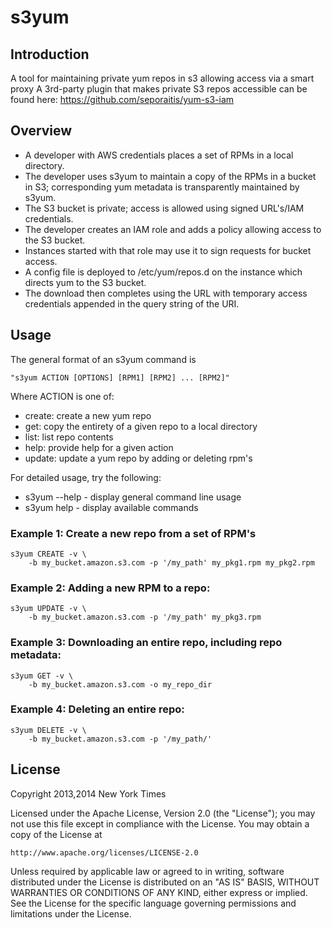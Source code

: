 # s3yum

## Introduction
A tool for maintaining private yum repos in s3 allowing access via a smart proxy 
A 3rd-party plugin that makes private S3 repos accessible can be found here: https://github.com/seporaitis/yum-s3-iam

## Overview

 * A developer with AWS credentials places a set of RPMs in a local directory.
 * The developer uses s3yum to maintain a copy of the RPMs in a bucket in S3; corresponding yum metadata is transparently maintained by s3yum.
 * The S3 bucket is private; access is allowed using signed URL's/IAM credentials.
 * The developer creates an IAM role and adds a policy allowing access to the S3 bucket.
 * Instances started with that role may use it to sign requests for bucket access.
 * A config file is deployed to /etc/yum/repos.d on the instance which directs yum to the S3 bucket.
 * The download then completes using the URL with temporary access credentials appended in the query string of the URI.

## Usage
The general format of an s3yum command is

    "s3yum ACTION [OPTIONS] [RPM1] [RPM2] ... [RPM2]"
    
Where ACTION is one of:
 * create: create a new yum repo
 * get: copy the entirety of a given repo to a local directory
 * list: list repo contents
 * help: provide help for a given action
 * update: update a yum repo by adding or deleting rpm's

For detailed usage, try the following:
 * s3yum --help - display general command line usage
 * s3yum help - display available commands

### Example 1: Create a new repo from a set of RPM's
    s3yum CREATE -v \
        -b my_bucket.amazon.s3.com -p '/my_path' my_pkg1.rpm my_pkg2.rpm

### Example 2: Adding a new RPM to a repo:
    s3yum UPDATE -v \
        -b my_bucket.amazon.s3.com -p '/my_path' my_pkg3.rpm

### Example 3: Downloading an entire repo, including repo metadata:
    s3yum GET -v \
        -b my_bucket.amazon.s3.com -o my_repo_dir
 
### Example 4: Deleting an entire repo:
    s3yum DELETE -v \
        -b my_bucket.amazon.s3.com -p '/my_path/'
 
## License
Copyright 2013,2014 New York Times

Licensed under the Apache License, Version 2.0 (the "License");
you may not use this file except in compliance with the License.
You may obtain a copy of the License at

    http://www.apache.org/licenses/LICENSE-2.0

Unless required by applicable law or agreed to in writing, software
distributed under the License is distributed on an "AS IS" BASIS,
WITHOUT WARRANTIES OR CONDITIONS OF ANY KIND, either express or implied.
See the License for the specific language governing permissions and
limitations under the License.
